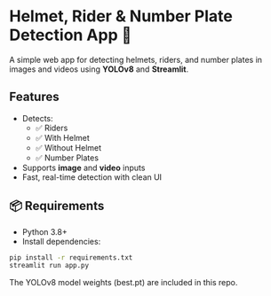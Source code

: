 # Helmet, Rider & Number Plate Detection App 🚨

A simple web app for detecting helmets, riders, and number plates in images and videos using **YOLOv8** and **Streamlit**.

##  Features
- Detects:
  - ✅ Riders
  - ✅ With Helmet
  - ✅ Without Helmet
  - ✅ Number Plates
- Supports **image** and **video** inputs
- Fast, real-time detection with clean UI

## 📦 Requirements
- Python 3.8+
- Install dependencies:
```bash
pip install -r requirements.txt
streamlit run app.py
```
The YOLOv8 model weights (best.pt) are included in this repo.
